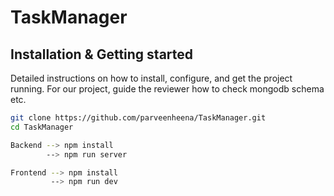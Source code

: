 # TaskManager

## Installation & Getting started
Detailed instructions on how to install, configure, and get the project running. For our project, guide the reviewer how to check mongodb schema etc.

```bash
git clone https://github.com/parveenheena/TaskManager.git
cd TaskManager

Backend --> npm install
        --> npm run server

Frontend --> npm install
         --> npm run dev